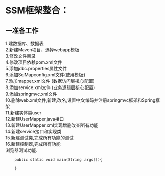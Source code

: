 # SSM框架整合：
## 一准备工作
  1.建数据库、数据表  
  2.新建Maven项目，选择webapp模板  
  3.修改文件目录  
  4.修改项目依赖pom.xml文件  
  5.添加jdbc.properties属性文件  
  6.添加SqlMapconfig.xml文件(使用模板)  
  7.添加mapper.xml文件  (数据访问层核心配置)  
  8.添加service.xml文件 (业务逻辑层核心配置)  
  9.添加springmvc.xml文件  
  10.删除web.xml文件,新建,改名,设置中文编码并注册springmvc框架和Spring框架  
  11.新建实体类user  
  12.新建UserMapper.java接口  
  13.新建UserMapper.xml实现增删改查所有功能  
  14.新建service接口和实现类  
  15.新建测试类,完成所有功能的测试  
  16.新建控制器,完成所有功能  
    浏览器测试功能.  
        
        public static void main(String args[]){
          
        }
